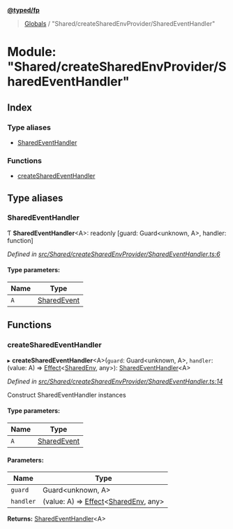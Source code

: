 **[@typed/fp](../README.md)**

> [Globals](../globals.md) / "Shared/createSharedEnvProvider/SharedEventHandler"

# Module: "Shared/createSharedEnvProvider/SharedEventHandler"

## Index

### Type aliases

* [SharedEventHandler](_shared_createsharedenvprovider_sharedeventhandler_.md#sharedeventhandler)

### Functions

* [createSharedEventHandler](_shared_createsharedenvprovider_sharedeventhandler_.md#createsharedeventhandler)

## Type aliases

### SharedEventHandler

Ƭ  **SharedEventHandler**\<A>: readonly [guard: Guard\<unknown, A>, handler: function]

*Defined in [src/Shared/createSharedEnvProvider/SharedEventHandler.ts:6](https://github.com/TylorS/typed-fp/blob/41076ce/src/Shared/createSharedEnvProvider/SharedEventHandler.ts#L6)*

#### Type parameters:

Name | Type |
------ | ------ |
`A` | [SharedEvent](_shared_core_events_sharedevent_.sharedevent.md) |

## Functions

### createSharedEventHandler

▸ **createSharedEventHandler**\<A>(`guard`: Guard\<unknown, A>, `handler`: (value: A) => [Effect](_effect_effect_.effect.md)\<[SharedEnv](../interfaces/_shared_core_services_sharedenv_.sharedenv.md), any>): [SharedEventHandler](_shared_createsharedenvprovider_sharedeventhandler_.md#sharedeventhandler)\<A>

*Defined in [src/Shared/createSharedEnvProvider/SharedEventHandler.ts:14](https://github.com/TylorS/typed-fp/blob/41076ce/src/Shared/createSharedEnvProvider/SharedEventHandler.ts#L14)*

Construct SharedEventHandler instances

#### Type parameters:

Name | Type |
------ | ------ |
`A` | [SharedEvent](_shared_core_events_sharedevent_.sharedevent.md) |

#### Parameters:

Name | Type |
------ | ------ |
`guard` | Guard\<unknown, A> |
`handler` | (value: A) => [Effect](_effect_effect_.effect.md)\<[SharedEnv](../interfaces/_shared_core_services_sharedenv_.sharedenv.md), any> |

**Returns:** [SharedEventHandler](_shared_createsharedenvprovider_sharedeventhandler_.md#sharedeventhandler)\<A>
